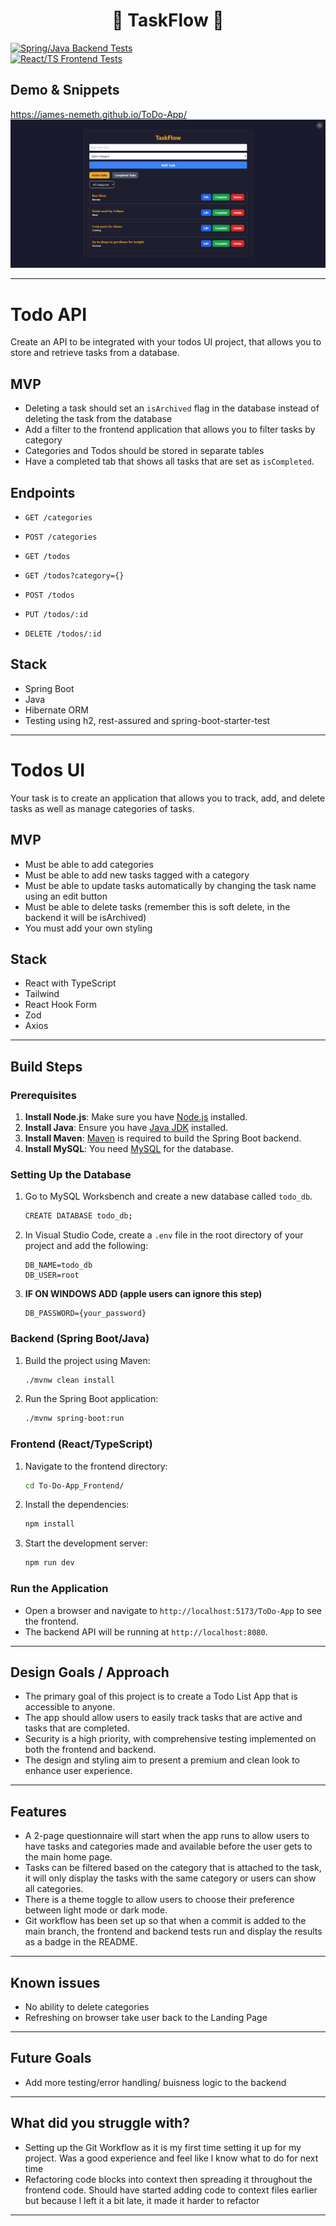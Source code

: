 <h1 align="center">📝 TaskFlow 📝</h1>

[![Spring/Java Backend Tests](https://github.com/James-Nemeth/ToDo-App/actions/workflows/ci-backend.yml/badge.svg)](https://github.com/James-Nemeth/ToDo-App/actions/workflows/ci-backend.yml) <br>
[![React/TS Frontend Tests](https://github.com/James-Nemeth/ToDo-App/actions/workflows/ci-frontend.yml/badge.svg)](https://github.com/James-Nemeth/ToDo-App/actions/workflows/ci-frontend.yml)

## Demo & Snippets

https://james-nemeth.github.io/ToDo-App/
![App Screenshot](https://github.com/James-Nemeth/ToDo-App/blob/main/TaskFlowScreenShot.png)

---

# Todo API

Create an API to be integrated with your todos UI project, that allows you to store and retrieve tasks from a database.

## MVP

- Deleting a task should set an `isArchived` flag in the database instead of deleting the task from the database
- Add a filter to the frontend application that allows you to filter tasks by category
- Categories and Todos should be stored in separate tables
- Have a completed tab that shows all tasks that are set as `isCompleted`.

## Endpoints

- `GET /categories`
- `POST /categories`

- `GET /todos`
- `GET /todos?category={}`
- `POST /todos`
- `PUT /todos/:id`
- `DELETE /todos/:id`

## Stack

- Spring Boot
- Java
- Hibernate ORM
- Testing using h2, rest-assured and spring-boot-starter-test

---

# Todos UI

Your task is to create an application that allows you to track, add, and delete tasks as well as manage categories of tasks.

## MVP

- Must be able to add categories
- Must be able to add new tasks tagged with a category
- Must be able to update tasks automatically by changing the task name using an edit button
- Must be able to delete tasks (remember this is soft delete, in the backend it will be isArchived)
- You must add your own styling

## Stack

- React with TypeScript
- Tailwind 
- React Hook Form
- Zod
- Axios

---

## Build Steps

### Prerequisites
1. **Install Node.js**: Make sure you have [Node.js](https://nodejs.org/) installed.
2. **Install Java**: Ensure you have [Java JDK](https://www.oracle.com/java/technologies/javase-jdk11-downloads.html) installed.
3. **Install Maven**: [Maven](https://maven.apache.org/install.html) is required to build the Spring Boot backend.
4. **Install MySQL**: You need [MySQL](https://dev.mysql.com/downloads/mysql/) for the database.

### Setting Up the Database
1. Go to MySQL Worksbench and create a new database called `todo_db`.
   ```bash
   CREATE DATABASE todo_db; 
   ```
2. In Visual Studio Code, create a `.env` file in the root directory of your project and add the following:
    ```plaintext
    DB_NAME=todo_db
    DB_USER=root
    ```
2. **IF ON WINDOWS ADD (apple users can ignore this step)**
    ```plaintext
    DB_PASSWORD={your_password}
    ```    

### Backend (Spring Boot/Java)
1. Build the project using Maven:
    ```bash
    ./mvnw clean install
    ```
2. Run the Spring Boot application:
    ```bash
    ./mvnw spring-boot:run
    ```

### Frontend (React/TypeScript)
1. Navigate to the frontend directory:
    ```bash
    cd To-Do-App_Frontend/
    ```
2. Install the dependencies:
    ```bash
    npm install
    ```
3. Start the development server:
    ```bash
    npm run dev
    ```

### Run the Application
- Open a browser and navigate to `http://localhost:5173/ToDo-App` to see the frontend.
- The backend API will be running at `http://localhost:8080`.

---

## Design Goals / Approach

-   The primary goal of this project is to create a Todo List App that is accessible to anyone.
-   The app should allow users to easily track tasks that are active and tasks that are completed.
-   Security is a high priority, with comprehensive testing implemented on both the frontend and backend.
-   The design and styling aim to present a premium and clean look to enhance user experience.

---

## Features

-   A 2-page questionnaire will start when the app runs to allow users to have tasks and categories made and available before the user gets to the main home page.
-   Tasks can be filtered based on the category that is attached to the task, it will only display the tasks with the same category or users can show all categories.
-   There is a theme toggle to allow users to choose their preference between light mode or dark mode.
-   Git workflow has been set up so that when a commit is added to the main branch, the frontend and backend tests run and display the results as a badge in the README.

---

## Known issues

-   No ability to delete categories
-   Refreshing on browser take user back to the Landing Page

---

## Future Goals

-   Add more testing/error handling/ buisness logic to the backend

---

## What did you struggle with?

-   Setting up the Git Workflow as it is my first time setting it up for my project. Was a good experience and feel like l know what to do for next time
-   Refactoring code blocks into context then spreading it throughout the frontend code. Should have started adding code to context files earlier but because l left it a bit late, it made it harder to refactor

---
